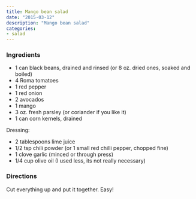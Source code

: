 ```yaml
---
title: Mango bean salad
date: "2015-03-12"
description: "Mango bean salad"
categories:
- salad
---
```


### Ingredients
- 1 can black beans, drained and rinsed (or 8 oz. dried ones, soaked and boiled)
- 4 Roma tomatoes
- 1 red pepper
- 1 red onion
- 2 avocados
- 1 mango
- 3 oz. fresh parsley (or coriander if you like it)
- 1 can corn kernels, drained

Dressing:

- 2 tablespoons lime juice
- 1/2 tsp chili powder (or 1 small red chilli pepper, chopped fine)
- 1 clove garlic (minced or through press)
- 1/4 cup olive oil (I used less, its not really necessary)

### Directions
Cut everything up and put it together. Easy!
